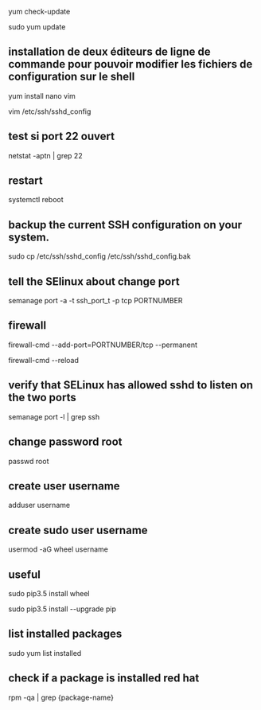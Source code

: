 yum check-update

sudo yum update

## installation de deux éditeurs de ligne de commande pour pouvoir modifier les fichiers de configuration sur le shell

yum install nano vim

vim /etc/ssh/sshd_config

## test si  port 22 ouvert 

netstat -aptn | grep 22

## restart 

systemctl reboot

## backup the current SSH configuration on your system.

sudo cp /etc/ssh/sshd_config /etc/ssh/sshd_config.bak

## tell the SElinux about change port

semanage port -a -t ssh_port_t -p tcp PORTNUMBER

## firewall 

firewall-cmd --add-port=PORTNUMBER/tcp --permanent

firewall-cmd --reload

## verify that SELinux has allowed sshd to listen on the two ports

semanage port -l | grep ssh

## change password root

passwd root

## create user username

adduser username

## create sudo user username

usermod -aG wheel username

## useful

sudo pip3.5 install wheel

sudo pip3.5 install --upgrade pip

## list installed packages

sudo yum list installed

## check if a package is installed red hat

rpm -qa | grep {package-name}


